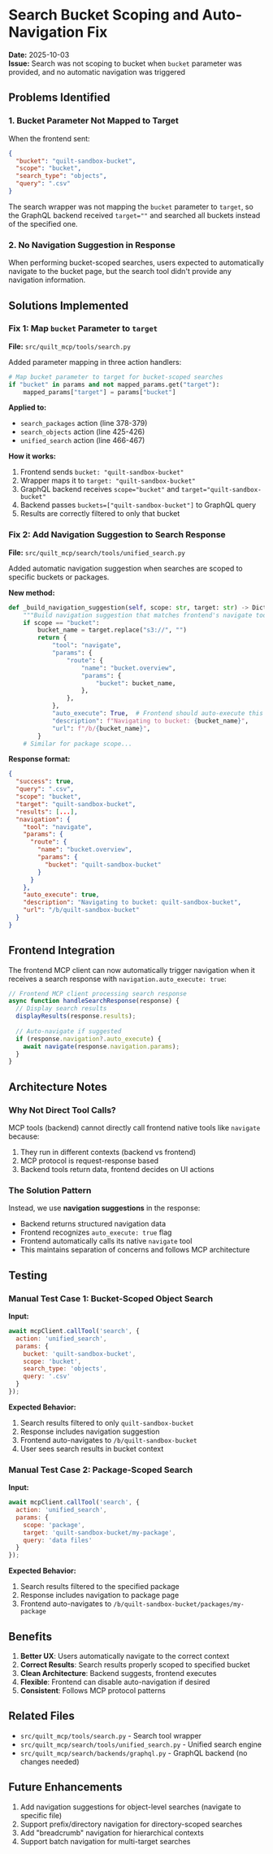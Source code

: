 # Search Bucket Scoping and Auto-Navigation Fix

**Date:** 2025-10-03  
**Issue:** Search was not scoping to bucket when `bucket` parameter was provided, and no automatic navigation was triggered

## Problems Identified

### 1. Bucket Parameter Not Mapped to Target
When the frontend sent:
```json
{
  "bucket": "quilt-sandbox-bucket",
  "scope": "bucket",
  "search_type": "objects",
  "query": ".csv"
}
```

The search wrapper was not mapping the `bucket` parameter to `target`, so the GraphQL backend received `target=""` and searched all buckets instead of the specified one.

### 2. No Navigation Suggestion in Response
When performing bucket-scoped searches, users expected to automatically navigate to the bucket page, but the search tool didn't provide any navigation information.

## Solutions Implemented

### Fix 1: Map `bucket` Parameter to `target`

**File:** `src/quilt_mcp/tools/search.py`

Added parameter mapping in three action handlers:

```python
# Map bucket parameter to target for bucket-scoped searches
if "bucket" in params and not mapped_params.get("target"):
    mapped_params["target"] = params["bucket"]
```

**Applied to:**
- `search_packages` action (line 378-379)
- `search_objects` action (line 425-426)
- `unified_search` action (line 466-467)

**How it works:**
1. Frontend sends `bucket: "quilt-sandbox-bucket"`
2. Wrapper maps it to `target: "quilt-sandbox-bucket"`
3. GraphQL backend receives `scope="bucket"` and `target="quilt-sandbox-bucket"`
4. Backend passes `buckets=["quilt-sandbox-bucket"]` to GraphQL query
5. Results are correctly filtered to only that bucket

### Fix 2: Add Navigation Suggestion to Search Response

**File:** `src/quilt_mcp/search/tools/unified_search.py`

Added automatic navigation suggestion when searches are scoped to specific buckets or packages.

**New method:**
```python
def _build_navigation_suggestion(self, scope: str, target: str) -> Dict[str, Any]:
    """Build navigation suggestion that matches frontend's navigate tool format."""
    if scope == "bucket":
        bucket_name = target.replace("s3://", "")
        return {
            "tool": "navigate",
            "params": {
                "route": {
                    "name": "bucket.overview",
                    "params": {
                        "bucket": bucket_name,
                    },
                },
            },
            "auto_execute": True,  # Frontend should auto-execute this navigation
            "description": f"Navigating to bucket: {bucket_name}",
            "url": f"/b/{bucket_name}",
        }
    # Similar for package scope...
```

**Response format:**
```json
{
  "success": true,
  "query": ".csv",
  "scope": "bucket",
  "target": "quilt-sandbox-bucket",
  "results": [...],
  "navigation": {
    "tool": "navigate",
    "params": {
      "route": {
        "name": "bucket.overview",
        "params": {
          "bucket": "quilt-sandbox-bucket"
        }
      }
    },
    "auto_execute": true,
    "description": "Navigating to bucket: quilt-sandbox-bucket",
    "url": "/b/quilt-sandbox-bucket"
  }
}
```

## Frontend Integration

The frontend MCP client can now automatically trigger navigation when it receives a search response with `navigation.auto_execute: true`:

```javascript
// Frontend MCP client processing search response
async function handleSearchResponse(response) {
  // Display search results
  displayResults(response.results);
  
  // Auto-navigate if suggested
  if (response.navigation?.auto_execute) {
    await navigate(response.navigation.params);
  }
}
```

## Architecture Notes

### Why Not Direct Tool Calls?

MCP tools (backend) cannot directly call frontend native tools like `navigate` because:
1. They run in different contexts (backend vs frontend)
2. MCP protocol is request-response based
3. Backend tools return data, frontend decides on UI actions

### The Solution Pattern

Instead, we use **navigation suggestions** in the response:
- Backend returns structured navigation data
- Frontend recognizes `auto_execute: true` flag
- Frontend automatically calls its native `navigate` tool
- This maintains separation of concerns and follows MCP architecture

## Testing

### Manual Test Case 1: Bucket-Scoped Object Search

**Input:**
```javascript
await mcpClient.callTool('search', {
  action: 'unified_search',
  params: {
    bucket: 'quilt-sandbox-bucket',
    scope: 'bucket',
    search_type: 'objects',
    query: '.csv'
  }
});
```

**Expected Behavior:**
1. Search results filtered to only `quilt-sandbox-bucket`
2. Response includes navigation suggestion
3. Frontend auto-navigates to `/b/quilt-sandbox-bucket`
4. User sees search results in bucket context

### Manual Test Case 2: Package-Scoped Search

**Input:**
```javascript
await mcpClient.callTool('search', {
  action: 'unified_search',
  params: {
    scope: 'package',
    target: 'quilt-sandbox-bucket/my-package',
    query: 'data files'
  }
});
```

**Expected Behavior:**
1. Search results filtered to the specified package
2. Response includes navigation to package page
3. Frontend auto-navigates to `/b/quilt-sandbox-bucket/packages/my-package`

## Benefits

1. **Better UX**: Users automatically navigate to the correct context
2. **Correct Results**: Search results properly scoped to specified bucket
3. **Clean Architecture**: Backend suggests, frontend executes
4. **Flexible**: Frontend can disable auto-navigation if desired
5. **Consistent**: Follows MCP protocol patterns

## Related Files

- `src/quilt_mcp/tools/search.py` - Search tool wrapper
- `src/quilt_mcp/search/tools/unified_search.py` - Unified search engine
- `src/quilt_mcp/search/backends/graphql.py` - GraphQL backend (no changes needed)

## Future Enhancements

1. Add navigation suggestions for object-level searches (navigate to specific file)
2. Support prefix/directory navigation for directory-scoped searches
3. Add "breadcrumb" navigation for hierarchical contexts
4. Support batch navigation for multi-target searches

